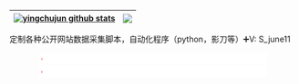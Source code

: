 

| <a href="https://github.com/yingchujun"><img align="center" src="https://github-readme-stats.vercel.app/api?username=yingchujun&show_icons=true&include_all_commits=true&theme=buefy&hide_border=true&locale=cn" alt="yingchujun github stats" /></a> | <a href="https://github.com/yingchujun"><img align="center" src="https://github-readme-stats.vercel.app/api/top-langs/?username=yingchujun&layout=compact&theme=buefy&hide_border=true&locale=cn" /></a> |
| -------------------------------------------------------------------------------------------------------------------------------------------------------------------------------------------------------------------------------------------------------------- | -------------------------------------------------------------------------------------------------------------------------------------------------------------------------------------------------------------- |

定制各种公开网站数据采集脚本，自动化程序（python，影刀等）➕V: S_june11

<div align="center">
  <img src="./img/line.gif" alt="" />
  <img src="./img/line.gif" alt="" />
</div>
